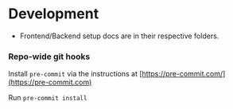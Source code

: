 

# Development

- Frontend/Backend setup docs are in their respective folders.

### Repo-wide git hooks

Install `pre-commit` via the instructions at [https://pre-commit.com/](https://pre-commit.com)

Run `pre-commit install`
